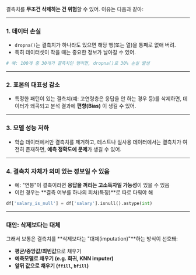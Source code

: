 결측치를 **무조건 삭제하는 건 위험**할 수 있어. 이유는 다음과 같아:

---

### **1. 데이터 손실**
- `dropna()`는 결측치가 하나라도 있으면 해당 행(또는 열)을 통째로 없애 버려.
- 특히 데이터셋이 작을 때는 중요한 정보가 날아갈 수 있어.

```python
# 예: 100개 중 30개가 결측치인 행이면, dropna()로 30% 손실 발생
```

---

### **2. 표본의 대표성 감소**
- 특정한 패턴이 있는 결측치(예: 고연령층은 응답을 안 하는 경우 등)를 삭제하면,
  데이터가 왜곡되고 분석 결과에 **편향(Bias)** 이 생길 수 있어.

---

### **3. 모델 성능 저하**
- 학습 데이터에서만 결측치를 제거하고, 테스트나 실사용 데이터에서는 결측치가 여전히 존재하면,
  **예측 정확도에 문제**가 생길 수 있어.

---

### **4. 결측치 자체가 의미 있는 정보일 수 있음**
- 예: "연봉"이 결측이라면 **응답을 꺼리는 고소득자일 가능성**이 있을 수 있음
- 이런 경우는 **결측 여부를 하나의 피처(특징)**로 따로 다뤄야 해

```python
df['salary_is_null'] = df['salary'].isnull().astype(int)
```

---

### **대안: 삭제보다는 대체**
그래서 보통은 결측치를 **삭제보다는 "대체(imputation)"**하는 방식이 선호돼:
- **평균/중앙값/최빈값**으로 채우기
- **예측모델로 채우기 (e.g. 회귀, KNN imputer)**
- **앞뒤 값으로 채우기 (`ffill`, `bfill`)**
